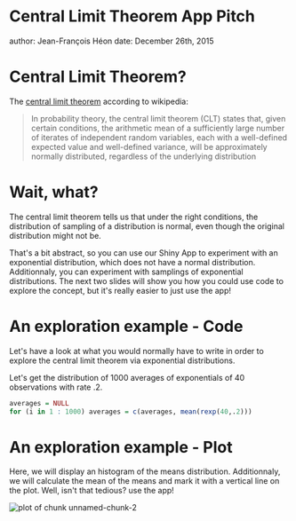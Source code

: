 Central Limit Theorem App Pitch
========================================================
author: Jean-François Héon
date: December 26th, 2015

Central Limit Theorem?
========================================================

The [central limit theorem](https://en.wikipedia.org/wiki/Central_limit_theorem)  according to wikipedia:
> In probability theory, the central limit theorem (CLT) states that, given certain conditions, the arithmetic mean of a sufficiently large number of iterates of independent random variables, each with a well-defined expected value and well-defined variance, will be approximately normally distributed, regardless of the underlying distribution

Wait, what?
========================================================
The central limit theorem tells us that under the right conditions, the distribution of sampling of a distribution is normal, even though the original distribution might not be.

That's a bit abstract, so you can use our Shiny App to experiment with an exponential distribution, which does not have a normal distribution. Additionnaly, you can experiment with samplings of exponential distributions. The next two slides will show you how you could use code to explore the concept, but it's really easier to just use the app!

An exploration example - Code
========================================================

Let's have a look at what you would normally have to write in order to explore the central limit theorem via exponential distributions.

Let's get the distribution of 1000 averages of exponentials of 40 observations with rate .2.

```r
averages = NULL
for (i in 1 : 1000) averages = c(averages, mean(rexp(40,.2)))
```


An exploration example - Plot
========================================================
Here, we will display an histogram of the means distribution. Additionnaly, we will calculate the mean of the means and mark it with a vertical line on the plot. Well, isn't that tedious? use the app!

![plot of chunk unnamed-chunk-2](ctl-pitch-figure/unnamed-chunk-2-1.png) 
